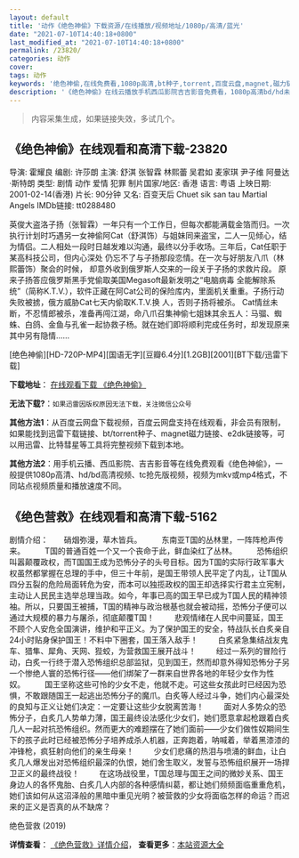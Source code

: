 ```yaml
---
layout: default
title: '动作《绝色神偷》下载资源/在线播放/视频地址/1080p/高清/蓝光'
date: "2021-07-10T14:40:18+0800"
last_modified_at: "2021-07-10T14:40:18+0800"
permalink: /23820/
categories: 动作
cover:
tags: 动作
keywords: '绝色神偷,在线免费看,1080p高清,bt种子,torrent,百度云盘,magnet,磁力链,迅雷下载资源'
description: '《绝色神偷》在线云播放手机西瓜影院吉吉影音免费看，1080p高清bd/hd未删减完整版和tc抢先枪版，mkv/mp4格式，附带bt/torrent种子、magnet/磁力链、百度云盘、网盘资源迅雷下载链接'
---
```


>内容采集生成，如果链接失效，多试几个。


## 《绝色神偷》在线观看和高清下载-23820

导演: 霍耀良 编剧: 许莎朗 主演: 舒淇 张智霖 林熙蕾 吴君如 麦家琪 尹子维 阿曼达·斯特朗 类型: 剧情 动作 爱情 犯罪 制片国家/地区: 香港 语言: 粤语 上映日期: 2001-02-14(香港) 片长: 90分钟 又名: 百变天后 Chuet sik san tau Martial Angels IMDb链接: tt0288480

英俊大盗洛子扬（张智霖）一年只有一个工作日，但每次都能满载金箔而归。一次执行计划时巧遇另一女神偷阿Cat（舒淇饰）与姐妹同来盗宝，二人一见倾心，结为情侣。二人相处一段时日越发难以沟通，最终以分手收场。三年后，Cat任职于某高科技公司，但内心深处 仍忘不了与子扬那段恋情。在一次与好朋友八爪（林熙蕾饰）聚会的时候， 却意外收到俄罗斯人交来的一段关于子扬的求救片段。 原来子扬答应俄罗斯黑手党偷取美国Megasoft最新发明之“电脑病毒 全能解除系统”（简称K.T.V.），软件正藏在阿Cat公司的保险库内，里面机关重重。子扬行动失败被掳，俄方威胁Cat七天内偷取K.T.V.换 人，否则子扬将被杀。 Cat情丝未断，不忍情郎被杀，准备再闯江湖，命八爪召集神偷七姐妹其余五人：马骝、蜘蛛、白鸽、金鱼与孔雀一起协救子杨。就在她们即将顺利完成任务时，却发现原来其中另有隐情……


[绝色神偷][HD-720P-MP4][国语无字][豆瓣6.4分][1.2GB][2001][BT下载/迅雷下载]

**下载地址**： [在线观看下载 《绝色神偷》](https://www.btdx8.com/torrent/martial_angels_2001.html) 


**无法下载?**：`如果迅雷因版权原因无法下载，关注微信公众号 `

**其他方法1**：从百度云网盘下载视频，百度云网盘支持在线观看，非会员有限制，如果能找到迅雷下载链接、bt/torrent种子、magnet磁力链接、e2dk链接等，可以用迅雷、比特彗星等工具将完整视频下载到本地。

**其他方法2**：用手机云播、西瓜影院、吉吉影音等在线免费观看《绝色神偷》，一般提供1080p高清、hd/bd高清视频、tc抢先版视频，视频为mkv或mp4格式，不同站点视频质量和播放速度不同。


## 《绝色营救》在线观看和高清下载-5162

剧情介绍：　　硝烟弥漫，草木皆兵。  　　东南亚T国的丛林里，一阵阵枪声传来。  　　T国的普通百姓一个又一个丧命于此，鲜血染红了丛林。  　　恐怖组织叫嚣颠覆政权，而T国国王成为恐怖分子的头号目标。因为T国的实际行政军事大权虽然都掌握在总理的手中，但三十年前，是国王带领人民平定了内乱，让T国从四分五裂的危险局面转危为安，而本可以独揽政权的国王却选择实行君主立宪制，主动让人民民主选举总理当政。如今，年事已高的国王早已成为T国人民的精神领袖。所以，只要国王被捕，T国的精神与政治根基也就会被动摇，恐怖分子便可以通过大规模的暴力与屠杀，彻底颠覆T国！  　　悲观情绪在人民中间蔓延，国王不顾个人安危全国演讲，维护和平正义。为了保护国王的安全，特战队长白炙亲自24小时贴身保护国王！不料中下圈套，国王落入敌手！  　　白炙紧急集结战友鬼车、猎隼、犀角、天网、狴蛟，为营救国王展开战斗！  　　经过一系列的冒险行动，白炙一行终于潜入恐怖组织总部监狱，见到国王，然而却意外得知恐怖分子另一个惨绝人寰的恐怖行径——他们绑架了一群来自世界各地的年轻少女作为性奴。  　　国王坚称这些可怜的少女不走，他就不走。可这些女孩此时已经因为恐惧，不敢跟随国王一起逃出恐怖分子的魔爪。白炙等人经过斗争，她们内心最深处的良知与正义让她们决定：一定要让这些少女脱离苦海！  　　面对人多势众的恐怖分子，白炙几人势单力薄，国王最终设法感化少女们，她们愿意拿起枪跟着白炙几人一起对抗恐怖组织。然而更大的难题摆在了她们面前——少女们做性奴期间生下的孩子此时已经被恐怖分子培养成杀人机器，正奔跑着，呐喊着，举着黑漆漆的冲锋枪，疯狂射向他们的亲生母亲！  　　少女们悲痛的热泪与喷涌的鲜血，让白炙几人爆发出对恐怖组织最深的仇恨，她们舍生取义，发誓与恐怖组织展开一场捍卫正义的最终战役！  　　在这场战役里，T国总理与国王之间的微妙关系、国王身边人的各怀鬼胎、白炙几人内部的各种感情纠葛，都让她们频频面临重重危机，她们该如何从这沼泽般的黑暗中重见光明？被营救的少女将面临怎样的命运？而迟来的正义是否真的从不缺席？


绝色营救 (2019)

**详情查看**： [《绝色营救》详情介绍](/movie/5162/)， **查看更多**：[本站资源大全](/movie/t/all/)

